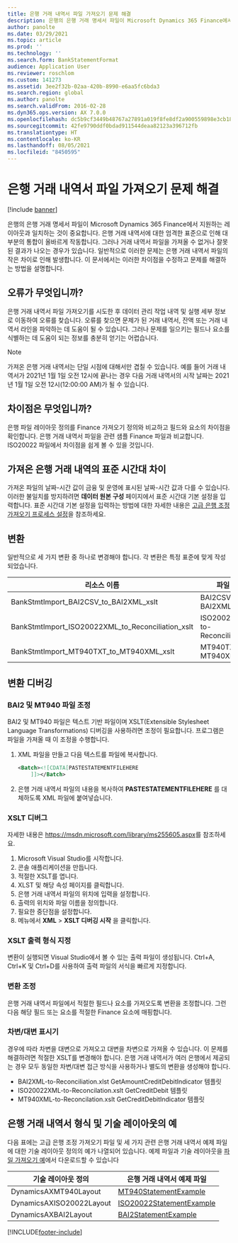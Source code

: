 ```yaml
---
title: 은행 거래 내역서 파일 가져오기 문제 해결
description: 은행의 은행 거래 명세서 파일이 Microsoft Dynamics 365 Finance에서 지원하는 레이아웃과 일치하는 것이 중요합니다. 은행 거래 내역서에 대한 엄격한 표준으로 인해 대부분의 통합이 올바르게 작동합니다. 그러나 거래 내역서 파일을 가져올 수 없거나 잘못된 결과가 나오는 경우가 있습니다. 일반적으로 이러한 문제는 은행 거래 내역서 파일의 작은 차이로 인해 발생합니다. 이 문서에서는 이러한 차이점을 수정하고 문제를 해결하는 방법을 설명합니다.
author: panolte
ms.date: 03/29/2021
ms.topic: article
ms.prod: ''
ms.technology: ''
ms.search.form: BankStatementFormat
audience: Application User
ms.reviewer: roschlom
ms.custom: 141273
ms.assetid: 3ee2f32b-02aa-420b-8990-e6aa5fc6bda3
ms.search.region: global
ms.author: panolte
ms.search.validFrom: 2016-02-28
ms.dyn365.ops.version: AX 7.0.0
ms.openlocfilehash: dc5b9cf3449b48767a27891a019f8fe8df2a900559898e3cb1849d25bec7c987
ms.sourcegitcommit: 42fe9790ddf0bdad911544deaa82123a396712fb
ms.translationtype: HT
ms.contentlocale: ko-KR
ms.lasthandoff: 08/05/2021
ms.locfileid: "8450595"
---
```

# <a name="bank-statement-file-import-troubleshooting"></a>은행 거래 내역서 파일 가져오기 문제 해결

[!include [banner](../includes/banner.md)]

은행의 은행 거래 명세서 파일이 Microsoft Dynamics 365 Finance에서 지원하는 레이아웃과 일치하는 것이 중요합니다. 은행 거래 내역서에 대한 엄격한 표준으로 인해 대부분의 통합이 올바르게 작동합니다. 그러나 거래 내역서 파일을 가져올 수 없거나 잘못된 결과가 나오는 경우가 있습니다. 일반적으로 이러한 문제는 은행 거래 내역서 파일의 작은 차이로 인해 발생합니다. 이 문서에서는 이러한 차이점을 수정하고 문제를 해결하는 방법을 설명합니다.

## <a name="what-is-the-error"></a>오류가 무엇입니까?

은행 거래 내역서 파일 가져오기를 시도한 후 데이터 관리 작업 내역 및 실행 세부 정보로 이동하여 오류를 찾습니다. 오류를 찾으면 문제가 된 거래 내역서, 잔액 또는 거래 내역서 라인을 파악하는 데 도움이 될 수 있습니다. 그러나 문제를 일으키는 필드나 요소를 식별하는 데 도움이 되는 정보를 충분히 얻기는 어렵습니다.

> [!NOTE]
> 가져온 은행 거래 내역서는 단일 시점에 대해서만 겹칠 수 있습니다.  예를 들어 거래 내역서가 2021년 1월 1일 오전 12시에 끝나는 경우 다음 거래 내역서의 시작 날짜는 2021년 1월 1일 오전 12시(12:00:00 AM)가 될 수 있습니다.

## <a name="what-are-the-differences"></a>차이점은 무엇입니까?
은행 파일 레이아웃 정의를 Finance 가져오기 정의와 비교하고 필드와 요소의 차이점을 확인합니다. 은행 거래 내역서 파일을 관련 샘플 Finance 파일과 비교합니다. ISO20022 파일에서 차이점을 쉽게 볼 수 있을 것입니다.

## <a name="time-zone-differences-on-imported-bank-statements"></a>가져온 은행 거래 내역의 표준 시간대 차이
가져온 파일의 날짜-시간 값이 금융 및 운영에 표시된 날짜-시간 값과 다를 수 있습니다. 이러한 불일치를 방지하려면 **데이터 원본 구성** 페이지에서 표준 시간대 기본 설정을 입력합니다. 표준 시간대 기본 설정을 입력하는 방법에 대한 자세한 내용은 [고급 은행 조정 가져오기 프로세스 설정](set-up-advanced-bank-reconciliation-import-process.md)을 참조하세요.

## <a name="transformations"></a>변환
일반적으로 세 가지 변환 중 하나로 변경해야 합니다. 각 변환은 특정 표준에 맞게 작성되었습니다.

| 리소스 이름                                         | 파일 이름                          |
|-------------------------------------------------------|------------------------------------|
| BankStmtImport\_BAI2CSV\_to\_BAI2XML\_xslt            | BAI2CSV-to-BAI2XML.xslt            |
| BankStmtImport\_ISO20022XML\_to\_Reconciliation\_xslt | ISO20022XML-to-Reconciliation.xslt |
| BankStmtImport\_MT940TXT\_to\_MT940XML\_xslt          | MT940TXT-to-MT940XML.xslt          |

## <a name="debugging-transformations"></a>변환 디버깅
### <a name="adjust-the-bai2-and-mt940-files"></a>BAI2 및 MT940 파일 조정

BAI2 및 MT940 파일은 텍스트 기반 파일이며 XSLT(Extensible Stylesheet Language Transformations) 디버깅을 사용하려면 조정이 필요합니다. 프로그램은 파일을 가져올 때 이 조정을 수행합니다.

1.  XML 파일을 만들고 다음 텍스트를 파일에 복사합니다.

    ```xml
    <Batch><![CDATA[PASTESTATEMENTFILEHERE
        ]]></Batch>
    ```
    
2.  은행 거래 내역서 파일의 내용을 복사하여 **PASTESTATEMENTFILEHERE** 를 대체하도록 XML 파일에 붙여넣습니다.

### <a name="debug-the-xslt"></a>XSLT 디버그

자세한 내용은 <https://msdn.microsoft.com/library/ms255605.aspx>를 참조하세요.

1.  Microsoft Visual Studio를 시작합니다.
2.  콘솔 애플리케이션을 만듭니다.
3.  적절한 XSLT를 엽니다.
4.  XLST 및 해당 속성 페이지를 클릭합니다.
5.  은행 거래 내역서 파일의 위치에 입력을 설정합니다.
6.  출력의 위치와 파일 이름을 정의합니다.
7.  필요한 중단점을 설정합니다.
8.  메뉴에서 **XML** &gt; **XSLT 디버깅 시작** 을 클릭합니다.

### <a name="format-the-xslt-output"></a>XSLT 출력 형식 지정

변환이 실행되면 Visual Studio에서 볼 수 있는 출력 파일이 생성됩니다. Ctrl+A, Ctrl+K 및 Ctrl+D를 사용하여 출력 파일의 서식을 빠르게 지정합니다.

### <a name="adjust-the-transformation"></a>변환 조정

은행 거래 내역서 파일에서 적절한 필드나 요소를 가져오도록 변환을 조정합니다. 그런 다음 해당 필드 또는 요소를 적절한 Finance 요소에 매핑합니다.

### <a name="debitcredit-indicator"></a>차변/대변 표시기

경우에 따라 차변을 대변으로 가져오고 대변을 차변으로 가져올 수 있습니다. 이 문제를 해결하려면 적절한 XSLT를 변경해야 합니다. 은행 거래 내역서가 여러 은행에서 제공되는 경우 모두 동일한 차변/대변 접근 방식을 사용하거나 별도의 변환을 생성해야 합니다.

-   BAI2XML-to-Reconciliation.xlst GetAmountCreditDebitIndicator 템플릿
-   ISO20022XML-to-Reconcilation.xslt GetCreditDebit 템플릿
-   MT940XML-to-Reconcilation.xslt GetCreditDebitIndicator 템플릿

## <a name="examples-of-bank-statement-formats-and-technical-layouts"></a>은행 거래 내역서 형식 및 기술 레이아웃의 예
다음 표에는 고급 은행 조정 가져오기 파일 및 세 가지 관련 은행 거래 내역서 예제 파일에 대한 기술 레이아웃 정의의 예가 나열되어 있습니다. 예제 파일과 기술 레이아웃을 [파일 가져오기 예](//download.microsoft.com/download/8/e/c/8ec8d2d0-eb8c-41fb-ad8c-f01a4d670a44/Dynamics365FinanceAdvancedBankStatementLayouts.xlsx)에서 다운로드할 수 있습니다  

| 기술 레이아웃 정의                             | 은행 거래 내역서 예제 파일          |
|---------------------------------------------------------|--------------------------------------|
| DynamicsAXMT940Layout                                   | [MT940StatementExample](//download.microsoft.com/download/2/d/c/2dcc4e55-ddc8-4a74-b79c-250fae201c3c/mt940StatementExample.txt)                |
| DynamicsAXISO20022Layout                                | [ISO20022StatementExample](https://nam06.safelinks.protection.outlook.com/?url=https%3A%2F%2Fdownload.microsoft.com%2Fdownload%2F1%2F5%2F5%2F155d84ed-c250-48f3-b0b1-c5a431e7855b%2FISO20022-MultipleStatements.xml&data=04%7C01%7CRobert.Schlomann%40microsoft.com%7C30d0c233cb6546547d0a08d8f4965edc%7C72f988bf86f141af91ab2d7cd011db47%7C1%7C0%7C637528273956712775%7CUnknown%7CTWFpbGZsb3d8eyJWIjoiMC4wLjAwMDAiLCJQIjoiV2luMzIiLCJBTiI6Ik1haWwiLCJXVCI6Mn0%3D%7C1000&sdata=3VzvLZK%2BO8PjuI7XVdC6rD2j3nUJfteo7zFp%2B1s9BwM%3D&reserved=0)             |
| DynamicsAXBAI2Layout                                    | [BAI2StatementExample](//download.microsoft.com/download/1/1/6/11693f57-bfc1-4993-a274-5fb978be70fa/BAI2StatementExample.txt)                 |







[!INCLUDE[footer-include](../../includes/footer-banner.md)]
